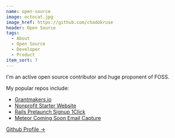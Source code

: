 ```yaml
---
name: open-source
image: octocat.jpg
image_href: https://github.com/chadokruse
header: Open Source
tags:
  - About
  - Open Source
  - Developer
  - Product
item_sort: 7
---
```

I'm an active open source contributor and huge proponent of FOSS.

<span>
My popular repos include:

* [Grantmakers.io](https://github.com/grantmakers/grantmakers.github.io)
* [Nonprofit Starter Website](https://github.com/smartergiving/free-nonprofit-starter-website)
* [Rails Prelaunch Signup 1Click](https://github.com/chadokruse/rails-prelaunch-signup-1click)
* [Meteor Coming Soon Email Capture](https://github.com/chadokruse/meteor-coming-soon-email-capture)

</span>

[Github Profile →](https://github.com/chadokruse)
